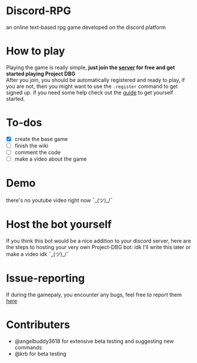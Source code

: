 # Discord-RPG
an online text-based rpg game developed on the discord platform 

# How to play
Playing the game is really simple, **just join the [server](https://discord.gg/8jtZxk682h) for free and get started playing Project DBG** \
After you join, you should be automatically registered and ready to play, if you are not, then you might want to use the `.register` command to get signed up.
if you need some help check out the [guide](https://github.com/Graves451/Project-DBG/wiki) to get yourself started.

# To-dos
- [x] create the base game
- [ ] finish the wiki
- [ ] comment the code
- [ ] make a video about the game

# Demo
there's no youtube video right now ¯\_(ツ)_/¯

# Host the bot yourself
If you think this bot would be a nice addition to your discord server, here are the steps to hosting your very own Project-DBG bot:
idk I'll write this later or make a video idk ¯\_(ツ)_/¯

# Issue-reporting
If during the gamepaly, you encounter any bugs, feel free to report them [here](https://github.com/Graves451/Project-DBG/issues)

# Contributers
- @angelbuddy3618 for extensive beta testing and suggesting new commands
- @krb for beta testing
